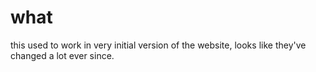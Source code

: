 # what

this used to work in very initial version of the website, looks like they've changed a lot ever since.